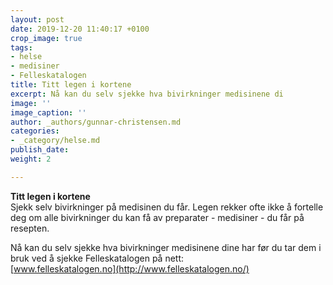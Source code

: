 ```yaml
---
layout: post
date: 2019-12-20 11:40:17 +0100
crop_image: true
tags:
- helse
- medisiner
- Felleskatalogen
title: Titt legen i kortene
excerpt: Nå kan du selv sjekke hva bivirkninger medisinene di
image: ''
image_caption: ''
author: _authors/gunnar-christensen.md
categories:
- _category/helse.md
publish_date: 
weight: 2

---
```

**Titt legen i kortene**  
Sjekk selv bivirkninger på medisinen du får. Legen rekker ofte ikke å fortelle deg om alle bivirkninger du kan få av preparater - medisiner - du får på resepten.

Nå kan du selv sjekke hva bivirkninger medisinene dine har før du tar dem i bruk ved å sjekke Felleskatalogen på nett:  
[www.felleskatalogen.no](http://www.felleskatalogen.no/)